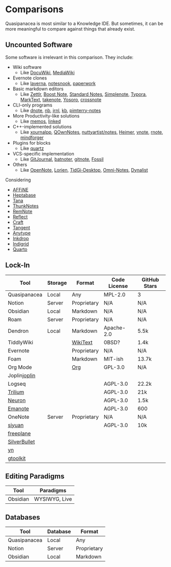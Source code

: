 # Comparisons

Quasipanacea is most similar to a Knowledge IDE. But sometimes, it can be more meaningful to compare against things that already exist.

## Uncounted Software

Some software is irrelevant in this comparison. They include:

- Wiki software
  - Like [DocuWiki][docu-wiki], [MediaWiki][media-wiki]
- Evernote clones
  - Like [laverna][laverna], [notesnook][notesnook], [paperwork][paperwork]
- Basic markdown editors
  - Like [Zettlr][zettlr], [Boost Note][boost-note], [Standard Notes][standard-notes], [Simplenote][simplenote], [Typora][typora], [MarkText][mark-text], [takenote][takenote], [Yosoro][yosoro], [crossnote][crossnote]
- CLI-only programs
  - Like [dnote][dnote], [nb][nb], [jrnl][jrnl], [kb][kb], [pimterry-notes][pimterry-notes]
- More Productivity-like solutions
  - Like [memos][memos], [linked][lostdesign-linked]
- C++-implemented solutions
  - Like [xournalpp][xournalpp], [QOwnNotes][qownnotes], [nuttyartist/notes][nuttyartist-notes], [Heimer][heimer], [vnote][vnote], [rnote][rnote], [mindforger][mindforger]
- Plugins for blocks
  - Like [quartz][quartz]
- VCS-specific implementation
  - Like [GitJournal][git-journal], [batnoter][batnoter], [gitnote][gitnote], [Fossil][fossil]
- Others
  - Like [OpenNote][open-note], [Lorien][lorien], [TidGi-Desktop][tidgi-desktop], [Omni-Notes][omni-notes], [Dynalist][dynalist]

[docu-wiki]: https://www.dokuwiki.org/dokuwiki
[media-wiki]: https://www.mediawiki.org/wiki/MediaWiki
[laverna]: https://github.com/Laverna/laverna
[notesnook]: https://github.com/streetwriters/notesnook
[paperwork]: https://github.com/paperwork/paperwork
[zettlr]: https://www.zettlr.com
[boost-note]: https://boostnote.io
[standard-notes]: https://standardnotes.com
[simplenote]: https://simplenote.com
[typora]: https://typora.io
[mark-text]: https://github.com/marktext/marktext
[takenote]: https://github.com/taniarascia/takenote
[yosoro]: https://github.com/IceEnd/Yosoro
[crossnote]: https://github.com/0xGG/crossnote
[dnote]: https://www.getdnote.com
[nb]: https://github.com/xwmx/nb
[jrnl]: https://github.com/jrnl-org/jrnl
[kb]: https://github.com/gnebbia/kb
[pimterry-notes]: https://github.com/pimterry/notes
[memos]: https://github.com/usememos/memos
[lostdesign-linked]: https://github.com/lostdesign/linked
[xournalpp]: https://github.com/xournalpp
[qownnotes]: https://github.com/pbek/QOwnNotes
[nuttyartist-notes]: https://github.com/nuttyartist/notes
[heimer]: https://github.com/juzzlin/Heimer
[vnote]: https://github.com/vnotex/vnote
[rnote]: https://github.com/flxzt/rnote
[mindforger]: https://github.com/dvorka/mindforger
[quartz]: https://github.com/jackyzha0/quartz
[git-journal]: https://github.com/GitJournal/GitJournal
[batnoter]: https://github.com/batnoter/batnoter
[gitnote]: https://github.com/zhaopengme/gitnote
[fossil]: https://www2.fossil-scm.org/home/doc/trunk/www/index.wiki
[open-note]: https://github.com/FoxUSA/OpenNote
[lorien]: https://github.com/mbrlabs/Lorien
[tidgi-desktop]: https://github.com/tiddly-gittly/TidGi-Desktop
[omni-notes]: https://github.com/federicoiosue/Omni-Notes
[dynalist]: https://dynalist.io

Considering

- [AFFiNE][affine]
- [Heptabase][heptabase]
- [Tana][tana]
- [ThunkNotes][thunk]
- [RemNote][remnote]
- [Reflect][reflect]
- [Craft][craft]
- [Tangent][tangent]
- [Anytype][anytype]
- [Inkdrop][inkdrop]
- [Indigrid][indigrid]
- [Quarto][quarto]

[affine]: https://github.com/toeverything/AFFiNE
[heptabase]: https://heptabase.com
[tana]: https://tana.inc
[thunk]: https://www.thunknotes.com
[remnote]: https://www.remnote.com
[reflect]: https://reflect.app
[craft]: https://www.craft.do
[tangent]: https://www.tangentnotes.com
[anytype]: https://anytype.io
[inkdrop]: https://www.inkdrop.app
[indigrid]: https://innovationdilation.com
[quarto]: https://quarto.org

## Lock-In

| Tool                          | Storage | Format               | Code License | GitHub Stars |
|-------------------------------|---------|----------------------|--------------|--------------|
| Quasipanacea                  | Local   | Any                  | MPL-2.0      | 3            |
| Notion                        | Server  | Proprietary          | N/A          | N/A          |
| Obsidian                      | Local   | Markdown             | N/A          | N/A          |
| Roam                          | Server  | Proprietary          | N/A          | N/A          |
| Dendron                       | Local   | Markdown             | Apache-2.0   | 5.5k         |
| TiddlyWiki                    |         | [WikiText][wikitext] | 0BSD?        | 1.4k         |
| Evernote                      |         | Proprietary          | N/A          | N/A          |
| Foam                          |         | Markdown             | MIT-ish      | 13.7k        |
| Org Mode                      |         | [Org][org]           | GPL-3.0      | N/A          |
| Joplin[joplin]                |         |                      |              |              |
| Logseq                        |         |                      | AGPL-3.0     | 22.2k        |
| [Trilium][trilium]            |         |                      | AGPL-3.0     | 21k          |
| [Neuron][neuron]              |         |                      | AGPL-3.0     | 1.5k         |
| [Emanote][emanote]            |         |                      | AGPL-3.0     | 600          |
| OneNote                       | Server  | Proprietary          | N/A          | N/A          |
| [siyuan][siyuan]              |         |                      | AGPL-3.0     | 10k          |
| [freeplane][freeplane]        |         |                      |              |              |
| [SilverBullet][silver-bullet] |         |                      |              |              |
| [yn][yn]                      |         |                      |              |              |
| [gtoolkit][gtoolkit] | | | | |

[wikitext]: https://en.wikipedia.org/wiki/Help:Wikitext
[org]: https://orgmode.org/worg/org-syntax.html
[joplin]: https://joplinapp.org
[trilium]: https://github.com/zadam/trilium
[neuron]: https://github.com/srid/neuron
[emanote]: https://github.com/srid/emanote
[siyuan]:https://github.com/siyuan-note/siyuan
[freeplane]: https://github.com/freeplane/freeplane
[silver-bullet]: https://silverbullet.md/
[yn]: https://github.com/purocean/yn
[gtoolkit]: https://github.com/feenkcom/gtoolkit

## Editing Paradigms

| Tool     | Paradigms     |
|----------|---------------|
| Obsidian | WYSIWYG, Live |

## Databases

| Tool         | Database | Format      |
|--------------|----------|-------------|
| Quasipanacea | Local    | Any         |
| Notion       | Server   | Proprietary |
| Obsidian     | Local    | Markdown    |
